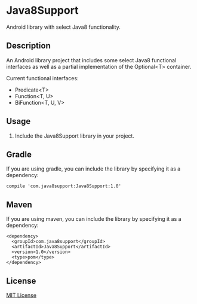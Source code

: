 # Java8Support

Android library with select Java8 functionality.

## Description

An Android library project that includes some select Java8 functional interfaces as well as a partial implementation of the Optional\<T\> container.

Current functional interfaces:

* Predicate\<T\>
* Function\<T, U\>
* BiFunction\<T, U, V\>

## Usage

1. Include the Java8Support library in your project.

## Gradle

If you are using gradle, you can include the library by specifying it as a dependency:

```
compile 'com.java8support:Java8Support:1.0'
```

## Maven

If you are using maven, you can include the library by specifying it as a dependency:

```
<dependency>
  <groupId>com.java8support</groupId>
  <artifactId>Java8Support</artifactId>
  <version>1.0</version>
  <type>pom</type>
</dependency>
```

## License

[MIT License](../master/LICENSE)
